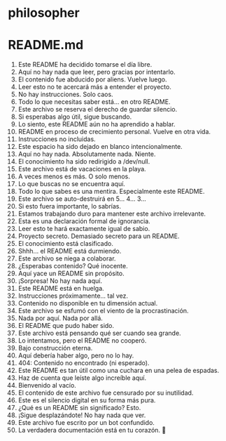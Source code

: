 # philosopher
# README.md

1. Este README ha decidido tomarse el día libre.
2. Aquí no hay nada que leer, pero gracias por intentarlo.
3. El contenido fue abducido por aliens. Vuelve luego.
4. Leer esto no te acercará más a entender el proyecto.
5. No hay instrucciones. Solo caos.
6. Todo lo que necesitas saber está... en otro README.
7. Este archivo se reserva el derecho de guardar silencio.
8. Si esperabas algo útil, sigue buscando.
9. Lo siento, este README aún no ha aprendido a hablar.
10. README en proceso de crecimiento personal. Vuelve en otra vida.
11. Instrucciones no incluidas.
12. Este espacio ha sido dejado en blanco intencionalmente.
13. Aquí no hay nada. Absolutamente nada. Niente.
14. El conocimiento ha sido redirigido a /dev/null.
15. Este archivo está de vacaciones en la playa.
16. A veces menos es más. O solo menos.
17. Lo que buscas no se encuentra aquí.
18. Todo lo que sabes es una mentira. Especialmente este README.
19. Este archivo se auto-destruirá en 5... 4... 3...
20. Si esto fuera importante, lo sabrías.
21. Estamos trabajando duro para mantener este archivo irrelevante.
22. Esta es una declaración formal de ignorancia.
23. Leer esto te hará exactamente igual de sabio.
24. Proyecto secreto. Demasiado secreto para un README.
25. El conocimiento está clasificado.
26. Shhh... el README está durmiendo.
27. Este archivo se niega a colaborar.
28. ¿Esperabas contenido? Qué inocente.
29. Aquí yace un README sin propósito.
30. ¡Sorpresa! No hay nada aquí.
31. Este README está en huelga.
32. Instrucciones próximamente... tal vez.
33. Contenido no disponible en tu dimensión actual.
34. Este archivo se esfumó con el viento de la procrastinación.
35. Nada por aquí. Nada por allá.
36. El README que pudo haber sido.
37. Este archivo está pensando qué ser cuando sea grande.
38. Lo intentamos, pero el README no cooperó.
39. Bajo construcción eterna.
40. Aquí debería haber algo, pero no lo hay.
41. 404: Contenido no encontrado (ni esperado).
42. Este README es tan útil como una cuchara en una pelea de espadas.
43. Haz de cuenta que leíste algo increíble aquí.
44. Bienvenido al vacío.
45. El contenido de este archivo fue censurado por su inutilidad.
46. Este es el silencio digital en su forma más pura.
47. ¿Qué es un README sin significado? Esto.
48. ¡Sigue desplazándote! No hay nada que ver.
49. Este archivo fue escrito por un bot confundido.
50. La verdadera documentación está en tu corazón. 🧘

